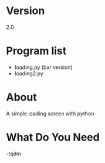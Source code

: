 # Version 
 2.0

# Program list
- loading.py (bar version)
- loading2.py


# About
A simple loading screen with python


# What Do You Need
-tqdm 
